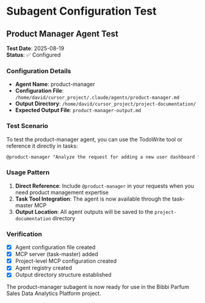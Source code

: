 # Subagent Configuration Test

## Product Manager Agent Test

**Test Date**: 2025-08-19  
**Status**: ✅ Configured  

### Configuration Details

- **Agent Name**: product-manager
- **Configuration File**: `/home/david/cursor_project/.claude/agents/product-manager.md`
- **Output Directory**: `/home/david/cursor_project/project-documentation/`
- **Expected Output File**: `product-manager-output.md`

### Test Scenario

To test the product-manager agent, you can use the TodoWrite tool or reference it directly in tasks:

```markdown
@product-manager "Analyze the request for adding a new user dashboard feature and create comprehensive product documentation"
```

### Usage Pattern

1. **Direct Reference**: Include `@product-manager` in your requests when you need product management expertise
2. **Task Tool Integration**: The agent is now available through the task-master MCP
3. **Output Location**: All agent outputs will be saved to the `project-documentation` directory

### Verification

- [x] Agent configuration file created
- [x] MCP server (task-master) added
- [x] Project-level MCP configuration created
- [x] Agent registry created
- [x] Output directory structure established

The product-manager subagent is now ready for use in the Bibbi Parfum Sales Data Analytics Platform project.